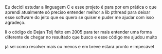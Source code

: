 Eu decidi estudar a linguagem C e esse projeto é para por em prática o que aprendi atualmente só preciso entender melhor a lib pthread para deixar esse software do jeito que eu quero se quiser e puder me ajudar com isso agradeço.

li o código do  Dejan Tolj feito em 2005 para ter mais entender uma forma diferente de chegar no resultado que busco e esse código me ajudou muito





já sei como resolver mais ou menos e em breve estará pronto e impecável
